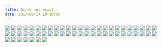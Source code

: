 ```yaml
---
title: Girls not exist
date: 2017-08-17 10:18:05
---
```

![](https://ws1.sinaimg.cn/large/610dc034ly1fik2q1k3noj20u00u07wh.jpg)
![](https://ws1.sinaimg.cn/large/610dc034ly1fiiiyfcjdoj20u00u0ju0.jpg)
![](https://ws1.sinaimg.cn/large/610dc034ly1fiednrydq8j20u011itfz.jpg)
![](https://ws1.sinaimg.cn/large/610dc034ly1fid5poqfznj20u011imzm.jpg)
![](https://ws1.sinaimg.cn/large/610dc034ly1fibksd2mbmj20u011iacx.jpg)
![](https://ws1.sinaimg.cn/large/610dc034gy1fi678xgq1ij20pa0vlgo4.jpg)
![](https://ws1.sinaimg.cn/large/610dc034gy1fi502l3eqjj20u00hz41j.jpg)
![](https://ws1.sinaimg.cn/large/610dc034gy1fi2okd7dtjj20u011h40b.jpg)
![](http://ww1.sinaimg.cn/large/610dc034ly1fhyeyv5qwkj20u00u0q56.jpg)
![](http://ww1.sinaimg.cn/large/610dc034ly1fhxe0hfzr0j20u011in1q.jpg)
![](https://ws1.sinaimg.cn/large/610dc034gy1fhvf13o2eoj20u011hjx6.jpg)
![](https://ws1.sinaimg.cn/large/610dc034gy1fhupzs0awwj20u00u0tcf.jpg)
![](http://ww1.sinaimg.cn/large/610dc034ly1fhrcmgo6p0j20u00u00uu.jpg)
![](https://ws1.sinaimg.cn/large/610dc034ly1fhq25406waj20u00u0b29.jpg)
![](https://ws1.sinaimg.cn/large/610dc034ly1fhovjwwphfj20u00u04qp.jpg)
![](https://ws1.sinaimg.cn/large/610dc034ly1fhnqjm1vczj20rs0rswia.jpg)
![](https://ws1.sinaimg.cn/large/610dc034ly1fhj5228gwdj20u00u0qv5.jpg)
![](https://ws1.sinaimg.cn/large/610dc034ly1fhj53yz5aoj21hc0xcn41.jpg)
![](https://ws1.sinaimg.cn/large/610dc034ly1fhhz28n9vyj20u00u00w9.jpg)
![](https://ws1.sinaimg.cn/large/610dc034ly1fhgsi7mqa9j20ku0kuh1r.jpg)
![](https://ws1.sinaimg.cn/large/610dc034ly1fhfmsbxvllj20u00u0q80.jpg)
![](https://ws1.sinaimg.cn/large/610dc034ly1fhegpeu0h5j20u011iae5.jpg)
![](https://ws1.sinaimg.cn/large/610dc034ly1fhb0t7ob2mj20u011itd9.jpg)
![](https://ws1.sinaimg.cn/large/610dc034gy1fh9utulf4kj20u011itbo.jpg)
![](https://ws1.sinaimg.cn/large/610dc034ly1fh8ox6bmjlj20u00u0mz7.jpg)
![](https://ws1.sinaimg.cn/large/610dc034ly1fh7hwi9lhzj20u011hqa9.jpg)
![](https://ws1.sinaimg.cn/large/610dc034ly1fgllsthvu1j20u011in1p.jpg)
![](https://ws1.sinaimg.cn/large/610dc034ly1fgj7jho031j20u011itci.jpg)
![](https://ws1.sinaimg.cn/large/610dc034ly1fgi3vd6irmj20u011i439.jpg)
![](https://ws1.sinaimg.cn/large/610dc034ly1fgepc1lpvfj20u011i0wv.jpg)
![](https://ws1.sinaimg.cn/large/610dc034ly1fgdmpxi7erj20qy0qyjtr.jpg)
![](https://ws1.sinaimg.cn/large/610dc034ly1fgchgnfn7dj20u00uvgnj.jpg)
![](https://ws1.sinaimg.cn/large/610dc034ly1fgbbp94y9zj20u011idkf.jpg)
![](https://ws1.sinaimg.cn/large/610dc034ly1fga6auw8ycj20u00u00uw.jpg)
![](https://ws1.sinaimg.cn/large/d23c7564ly1fg7ow5jtl9j20pb0pb4gw.jpg)
![](https://ws1.sinaimg.cn/large/d23c7564ly1fg6qckyqxkj20u00zmaf1.jpg)
![](https://ws1.sinaimg.cn/large/610dc034ly1fg5dany6uzj20u011iq60.jpg)
![](https://ws1.sinaimg.cn/large/610dc034ly1ffyp4g2vwxj20u00tu77b.jpg)
![](https://ws1.sinaimg.cn/large/610dc034ly1ffxjlvinj5j20u011igri.jpg)
![](https://ws1.sinaimg.cn/mw690/610dc034ly1ffwb7npldpj20u00u076z.jpg)
![](http://wx1.sinaimg.cn/mw600/0069hRx7ly1filzsclhu0j30se0r6n35.jpg)
![](http://wx4.sinaimg.cn/mw600/006eBzwHly1fimgx5qixsj30ymadux6r.jpg)
![](http://ws3.sinaimg.cn/mw600/006Aq8zsgy1fimgx754gzj30jg0yk3zs.jpg)
![](http://ws4.sinaimg.cn/mw600/006Aq8zsgy1fimgwwhtpsj30jg0ykjsv.jpg)
![](http://ws3.sinaimg.cn/mw600/006Aq8zsgy1fimgwl129ij30jg0ykq46.jpg)
![](http://ws1.sinaimg.cn/mw600/006Aq8zsgy1fimgwbt972j30jg0ykta6.jpg)
![](http://wx4.sinaimg.cn/mw600/006Aq8zsgy1fimgvxavfsj30k01547du.jpg)
![](http://ws2.sinaimg.cn/mw600/006Aq8zsgy1fimgvkj0v8j30u01hcb29.jpg)
![](http://ws3.sinaimg.cn/mw600/006Aq8zsgy1fimgva01tjj30k00zkdv5.jpg)
![](http://wx4.sinaimg.cn/mw600/006Aq8zsgy1fimguyfh9mj30u01hcag6.jpg)
![](http://wx1.sinaimg.cn/mw600/006Aq8zsgy1fimgunguhvj30xc18gwjn.jpg)
![](http://wx1.sinaimg.cn/thumb180/e3c1a8eagy1fimacnnap4g20gn09d1l1.gif)
![](http://ws3.sinaimg.cn/thumb180/6718988dgy1filyyiz8dsg209v05k1kx.gif)
![](http://ws3.sinaimg.cn/thumb180/006OKWnQgy1fily1swowng30dc0nox6v.gif)
![](http://ws4.sinaimg.cn/thumb180/6718988dgy1filwa8vflag20ao060npd.gif)
![](http://wx2.sinaimg.cn/mw600/a82b014bgy1filubef8m6j21kw14bwuw.jpg)
![](http://wx3.sinaimg.cn/mw600/a82b014bgy1filt1mz0wuj21kw1i4nkc.jpg)
